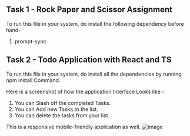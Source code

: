 ## Task 1 - Rock Paper and Scissor Assignment

To run this file in your system, do install the following dependency before hand- 
1. prompt-sync

## Task 2 - Todo Application with React and TS

To run this file in your system, do install all the dependencies by running npm install Command. 

Here is a screenshot of how the application Interface Looks like - 
1. You can Slash off the completed Tasks.
2. You can Add new Tasks to the list.
3. You can delete the tasks from your list.

This is a responsive mobile-friendly application as well.
![image](https://github.com/user-attachments/assets/a69ff5e6-827f-4478-bf65-9fc4981afbde)
